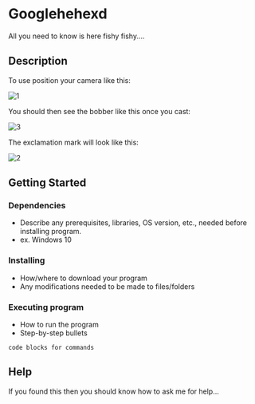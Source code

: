 # Googlehehexd

All you need to know is here fishy fishy....

## Description

To use position your camera like this:

![1](https://user-images.githubusercontent.com/58886168/153866296-029621ee-4755-4e3e-a331-981fc9499a93.png)

You should then see the bobber like this once you cast:

![3](https://user-images.githubusercontent.com/58886168/153866302-b7a0f471-806d-4012-8cd9-b0a93434565f.png)

The exclamation mark will look like this:

![2](https://user-images.githubusercontent.com/58886168/153866298-ab719d38-a60b-471e-8288-49b971f5681f.png)

## Getting Started

### Dependencies

* Describe any prerequisites, libraries, OS version, etc., needed before installing program.
* ex. Windows 10

### Installing

* How/where to download your program
* Any modifications needed to be made to files/folders

### Executing program

* How to run the program
* Step-by-step bullets
```
code blocks for commands
```

## Help

If you found this then you should know how to ask me for help...
